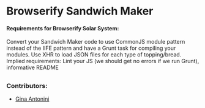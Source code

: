 # Browserify Sandwich Maker

#### Requirements for Browserify Solar System:

Convert your Sandwich Maker code to use CommonJS module pattern instead of the IIFE pattern and have a Grunt task for compiling your modules.
Use XHR to load JSON files for each type of topping/bread.
Implied requirements: Lint your JS (we should get no errors if we run Grunt), informative README


##


### Contributors:

 * [Gina Antonini](https://github.com/ginaantonini)

